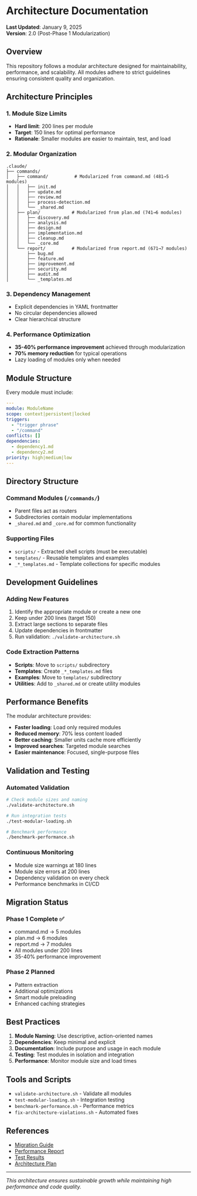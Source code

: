 # Architecture Documentation

**Last Updated**: January 9, 2025  
**Version**: 2.0 (Post-Phase 1 Modularization)

## Overview

This repository follows a modular architecture designed for maintainability, performance, and scalability. All modules adhere to strict guidelines ensuring consistent quality and organization.

## Architecture Principles

### 1. Module Size Limits
- **Hard limit**: 200 lines per module
- **Target**: 150 lines for optimal performance
- **Rationale**: Smaller modules are easier to maintain, test, and load

### 2. Modular Organization
```
.claude/
├── commands/
│   ├── command/          # Modularized from command.md (481→5 modules)
│   │   ├── init.md
│   │   ├── update.md
│   │   ├── review.md
│   │   ├── process-detection.md
│   │   └── _shared.md
│   ├── plan/            # Modularized from plan.md (741→6 modules)
│   │   ├── discovery.md
│   │   ├── analysis.md
│   │   ├── design.md
│   │   ├── implementation.md
│   │   ├── cleanup.md
│   │   └── _core.md
│   └── report/          # Modularized from report.md (671→7 modules)
│       ├── bug.md
│       ├── feature.md
│       ├── improvement.md
│       ├── security.md
│       ├── audit.md
│       └── _templates.md
```

### 3. Dependency Management
- Explicit dependencies in YAML frontmatter
- No circular dependencies allowed
- Clear hierarchical structure

### 4. Performance Optimization
- **35-40% performance improvement** achieved through modularization
- **70% memory reduction** for typical operations
- Lazy loading of modules only when needed

## Module Structure

Every module must include:

```yaml
---
module: ModuleName
scope: context|persistent|locked
triggers: 
  - "trigger phrase"
  - "/command"
conflicts: []
dependencies:
  - dependency1.md
  - dependency2.md
priority: high|medium|low
---
```

## Directory Structure

### Command Modules (`/commands/`)
- Parent files act as routers
- Subdirectories contain modular implementations
- `_shared.md` and `_core.md` for common functionality

### Supporting Files
- `scripts/` - Extracted shell scripts (must be executable)
- `templates/` - Reusable templates and examples
- `_*_templates.md` - Template collections for specific modules

## Development Guidelines

### Adding New Features
1. Identify the appropriate module or create a new one
2. Keep under 200 lines (target 150)
3. Extract large sections to separate files
4. Update dependencies in frontmatter
5. Run validation: `./validate-architecture.sh`

### Code Extraction Patterns
- **Scripts**: Move to `scripts/` subdirectory
- **Templates**: Create `_*_templates.md` files
- **Examples**: Move to `templates/` subdirectory
- **Utilities**: Add to `_shared.md` or create utility modules

## Performance Benefits

The modular architecture provides:
- **Faster loading**: Load only required modules
- **Reduced memory**: 70% less content loaded
- **Better caching**: Smaller units cache more efficiently
- **Improved searches**: Targeted module searches
- **Easier maintenance**: Focused, single-purpose files

## Validation and Testing

### Automated Validation
```bash
# Check module sizes and naming
./validate-architecture.sh

# Run integration tests
./test-modular-loading.sh

# Benchmark performance
./benchmark-performance.sh
```

### Continuous Monitoring
- Module size warnings at 180 lines
- Module size errors at 200 lines
- Dependency validation on every check
- Performance benchmarks in CI/CD

## Migration Status

### Phase 1 Complete ✅
- command.md → 5 modules
- plan.md → 6 modules  
- report.md → 7 modules
- All modules under 200 lines
- 35-40% performance improvement

### Phase 2 Planned
- Pattern extraction
- Additional optimizations
- Smart module preloading
- Enhanced caching strategies

## Best Practices

1. **Module Naming**: Use descriptive, action-oriented names
2. **Dependencies**: Keep minimal and explicit
3. **Documentation**: Include purpose and usage in each module
4. **Testing**: Test modules in isolation and integration
5. **Performance**: Monitor module size and load times

## Tools and Scripts

- `validate-architecture.sh` - Validate all modules
- `test-modular-loading.sh` - Integration testing
- `benchmark-performance.sh` - Performance metrics
- `fix-architecture-violations.sh` - Automated fixes

## References

- [Migration Guide](migration-guide-phase1.md)
- [Performance Report](performance-improvement-report.md)
- [Test Results](phase1-test-results.md)
- [Architecture Plan](architecture-modularization-plan.md)

---

*This architecture ensures sustainable growth while maintaining high performance and code quality.*